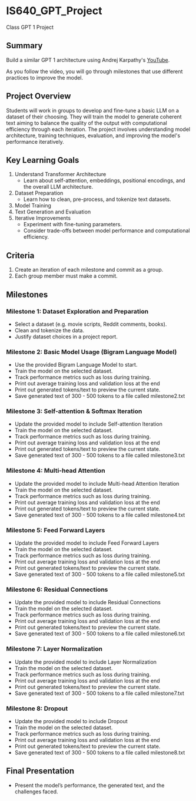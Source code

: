 # IS640_GPT_Project
Class GPT 1 Project

## Summary
Build a similar GPT 1 architecture using Andrej Karpathy's [YouTube](https://www.youtube.com/watch?v=kCc8FmEb1nY).

As you follow the video, you will go through milestones that use different practices to improve the model.

## Project Overview
Students will work in groups to develop and fine-tune a basic LLM on a dataset of their choosing. They will train the model to generate coherent text aiming to balance the quality of the output with computational efficiency through each iteration. The project involves understanding model architecture, training techniques, evaluation, and improving the model's performance iteratively.

## Key Learning Goals  
1.	Understand Transformer Architecture  
    - Learn about self-attention, embeddings, positional encodings, and the overall LLM architecture.  
2.	Dataset Preparation  
    - Learn how to clean, pre-process, and tokenize text datasets.  
3.	Model Training  
4.	Text Generation and Evaluation  
5.	Iterative Improvements  
    - Experiment with fine-tuning parameters.  
    - Consider trade-offs between model performance and computational efficiency.  

## Criteria
1. Create an iteration of each milestone and commit as a group.
2. Each group member must make a commit.

## Milestones
### Milestone 1: Dataset Exploration and Preparation  
- Select a dataset (e.g. movie scripts, Reddit comments, books).  
- Clean and tokenize the data.  
- Justify dataset choices in a project report.  

### Milestone 2: Basic Model Usage (Bigram Language Model)  
- Use the provided Bigram Language Model to start.  
- Train the model on the selected dataset.  
- Track performance metrics such as loss during training.  
- Print out average training loss and validation loss at the end
- Print out generated tokens/text to preview the current state. 
- Save generated text of 300 - 500 tokens to a file called milestone2.txt 

### Milestone 3: Self-attention & Softmax Iteration  
- Update the provided model to include Self-attention Iteration
- Train the model on the selected dataset.  
- Track performance metrics such as loss during training.  
- Print out average training loss and validation loss at the end
- Print out generated tokens/text to preview the current state. 
- Save generated text of 300 - 500 tokens to a file called milestone3.txt 

### Milestone 4: Multi-head Attention 
- Update the provided model to include Multi-head Attention Iteration
- Train the model on the selected dataset.  
- Track performance metrics such as loss during training.  
- Print out average training loss and validation loss at the end
- Print out generated tokens/text to preview the current state. 
- Save generated text of 300 - 500 tokens to a file called milestone4.txt 

### Milestone 5: Feed Forward Layers
- Update the provided model to include Feed Forward Layers
- Train the model on the selected dataset.  
- Track performance metrics such as loss during training.  
- Print out average training loss and validation loss at the end
- Print out generated tokens/text to preview the current state. 
- Save generated text of 300 - 500 tokens to a file called milestone5.txt 

### Milestone 6: Residual Connections
- Update the provided model to include Residual Connections
- Train the model on the selected dataset.  
- Track performance metrics such as loss during training.  
- Print out average training loss and validation loss at the end
- Print out generated tokens/text to preview the current state. 
- Save generated text of 300 - 500 tokens to a file called milestone6.txt 

### Milestone 7: Layer Normalization
- Update the provided model to include Layer Normalization
- Train the model on the selected dataset.  
- Track performance metrics such as loss during training.  
- Print out average training loss and validation loss at the end
- Print out generated tokens/text to preview the current state. 
- Save generated text of 300 - 500 tokens to a file called milestone7.txt 

### Milestone 8: Dropout
- Update the provided model to include Dropout
- Train the model on the selected dataset.  
- Track performance metrics such as loss during training.  
- Print out average training loss and validation loss at the end
- Print out generated tokens/text to preview the current state. 
- Save generated text of 300 - 500 tokens to a file called milestone8.txt 

## Final Presentation
- Present the model’s performance, the generated text, and the challenges faced.